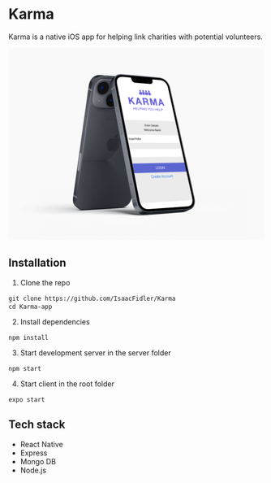 # Karma


Karma is a native iOS app for helping link charities with potential volunteers. 

![](Karma-app/app/assets/app-demo.png)

## Installation

1. Clone the repo

```
git clone https://github.com/IsaacFidler/Karma
cd Karma-app
```

2. Install dependencies

```
npm install
```

3. Start development server in the server folder

```
npm start
```

4. Start client in the root folder

```
expo start
```

## Tech stack

* React Native
* Express
* Mongo DB
* Node.js
